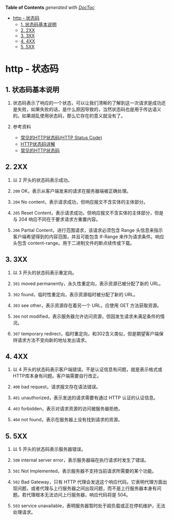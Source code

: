 <!-- START doctoc generated TOC please keep comment here to allow auto update -->
<!-- DON'T EDIT THIS SECTION, INSTEAD RE-RUN doctoc TO UPDATE -->
**Table of Contents**  *generated with [DocToc](https://github.com/thlorenz/doctoc)*

- [http - 状态码](#http---%E7%8A%B6%E6%80%81%E7%A0%81)
  - [1. 状态码基本说明](#1-%E7%8A%B6%E6%80%81%E7%A0%81%E5%9F%BA%E6%9C%AC%E8%AF%B4%E6%98%8E)
  - [2. 2XX](#2-2xx)
  - [3. 3XX](#3-3xx)
  - [4. 4XX](#4-4xx)
  - [5. 5XX](#5-5xx)

<!-- END doctoc generated TOC please keep comment here to allow auto update -->

# http - 状态码

## 1. 状态码基本说明 

1. 状态码表示了响应的一个状态，可以让我们清晰的了解到这一次请求是成功还是失败，如果失败的话，是什么原因导致的，当然状态码也是用于传达语义的。如果胡乱使用状态码，那么它存在的意义就没有了。

2. 参考资料
   - [常见的HTTP状态码(HTTP Status Code)](https://www.cnblogs.com/gitnull/p/9532129.html)
   - [HTTP状态码详解](https://tool.oschina.net/commons?type=5)
   - [常见的HTTP状态码](https://www.cnblogs.com/xflonga/p/9368993.html)

## 2. 2XX 

1. 以 2 开头的状态码表示成功。

2. `200` OK，表示从客户端发来的请求在服务器端被正确处理。

3. `204` No content，表示请求成功，但响应报文不含实体的主体部分。

4. `205` Reset Content，表示请求成功，但响应报文不含实体的主体部分，但是与 204 响应不同在于要求请求方重置内容。

5. `206` Partial Content，进行范围请求，该请求必须包含 Range 头信息来指示客户端希望得到的内容范围，并且可能包含 If-Range 来作为请求条件。响应头包含 content-range。用于二进制文件的断点续传或下载。

## 3. 3XX

1. 以 3 开头的状态码表示重定向。

2. `301` moved permanently，永久性重定向，表示资源已被分配了新的 URL。

3. `302` found，临时性重定向，表示资源临时被分配了新的 URL。

4. `303` see other，表示资源存在着另一个 URL，应使用 GET 方法获取资源。

5. `304` not modified，表示服务器允许访问资源，但因发生请求未满足条件的情况。

6. `307` temporary redirect，临时重定向，和302含义类似，但是期望客户端保持请求方法不变向新的地址发出请求。

## 4. 4XX 

1. 以 4 开头的状态码表示客户端错误。不是认证信息有问题，就是表示格式或HTTP库本身有问题。客户端需要自行改正。

2. `400` bad request，请求报文存在语法错误。

3. `401` unauthorized，表示发送的请求需要有通过 HTTP 认证的认证信息。

4. `403` forbidden，表示对请求资源的访问被服务器拒绝。

5. `404` not found，表示在服务器上没有找到请求的资源。

## 5. 5XX 

1. 以 5 开头的状态码表示服务器错误。

2. `500` internal server error，表示服务器端在执行请求时发生了错误。

3. `501` Not Implemented，表示服务器不支持当前请求所需要的某个功能。

4. `502` Bad Gateway，只有 HTTP 代理会发送这个响应代码。它表明代理方面出现问题，或者代理与上行服务器之间出现问题，而不是上行服务器本身有问题。若代理根本无法访问上行服务器，响应代码将是 504。

4. `503` service unavailable，表明服务器暂时处于超负载或正在停机维护，无法处理请求。
